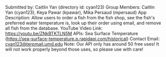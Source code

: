 Submitted by: Caitlin Yan (directory id: cyan123)
Group Members: Caitlin Yan (cyan123), Keya Pawar (kpawar), Mika Persaud (mpersaud)
App Description: Allow users to order a fish from the fish shop, see the fish's preferred water temperature is, 
    look up their order using email, and remove all fish from the database.
YouTube Video Link: https://youtu.be/ZNkBTKTLN5M
APIs: Sea Surface Temperature (https://sea-surface-temperature.p.rapidapi.com/historical)
Contact Email:  cyan123@terpmail.umd.edu
Note: Our API only has around 50 free uses! It will not work properly beyond those uses, so please use with care!